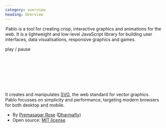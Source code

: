 ```yaml
--- 
category: overview
heading: Overview
---
```


&#8202;<span class="project-name">Pablo</span> is a tool for creating crisp, interactive graphics and animations for the web. It is a lightweight and low-level JavaScript library for building user interfaces, data visualisations, responsive graphics and games.

<a id="circleoo-controller" style="cursor:pointer">play / pause</a>

<svg id="circleoo" width="100" height="100">
	<defs>
	    <circle
	    	id="circleoo-circle"
	        cx="50"
	        cy="50"
	        stroke="white"
	        fill="darkred">
	        <animate 
	            id="r1"
	            attributeName="r"
	            from="50" to="0"
	            dur="5s"
	            begin="0s;r2.end"/>
	        <animate 
	            id="sw1"
	            attributeName="stroke-width"
	            from="0" to="50"
	            dur="5s"
	            begin="0s;sw2.end"/>
	        <animate 
	            id="r2"
	            attributeName="r"
	            from="0" to="50"
	            dur="5s"
	            begin="r1.end"/>
	        <animate 
	            id="sw2"
	            attributeName="stroke-width"
	            from="50" to="0"
	            dur="5s"
	            begin="sw1.end"/>
	    </circle>
	</defs>
</svg>

<script>
    // Load, on DOM ready
    if ('addEventListener' in document){
        document.addEventListener('DOMContentLoaded', function(){ 
            var controller = Pablo('#circleoo-controller'),
                dom = Pablo('#circleoo'),
                playing = false;

            controller.on('click', function(){
                playing = !playing;

                if (playing){
                	dom.use({
                		x: 0,
                		y: 0,
                		width: 100,
                		height: 100,
                		'xlink:href': '#circleoo-circle'
                	})
                }
                else {
                	dom.find('use').remove();
                }
            });
        });
    }
</script>

<!--
<script>
    // Load, on DOM ready
    if ('addEventListener' in document){
        document.addEventListener('DOMContentLoaded', function(){
        	var playing = false,
        		svg = Pablo('#circleoo').svg({
					width: 100,
					height: 100
				}),
				circle = svg.circle({
					cx: 50,
					cy: 50,
					stroke: 'white',
					fill: 'darkred',
					cursor: 'pointer'
				});

			circle.animate({
				id: 'anim-r1',
                'class': 'anim-begin',
				attributeName: 'r',
				from: 50,
				to: 0,
				begin: '0s;anim-r2.end'
			});

			circle.animate({
				id: 'anim-r2',
				attributeName: 'r',
				from: 0,
				to: 50,
				begin: 'anim-r1.end'
			});

			circle.animate({
				id: 'anim-s1',
                'class': 'anim-begin',
				attributeName: 'stroke-width',
				from: 50,
				to: 0,
				begin: '0s;anim-s2.end'
			});

			circle.animate({
				id: 'anim-s2',
				attributeName: 'stroke-width',
				from: 0,
				to: 50,
				begin: 'anim-s1.end'
			});

			svg.on('click', function(){
				playing = !playing;

                if (playing){
                    circle.find('animate.anim-begin')
                        .each(function(el){
                            el.beginElement();
                        });
                }
                else {
                    circle.find('animate').each(function(el){
                        el.endElement();
                    });
                }
			});
        });
    }
</script>
-->

It creates and manipulates [SVG][svg], the web standard for vector graphics. Pablo focusses on simplicity and performance, targeting modern browsers for both desktop and mobile.

* By [Premasagar Rose][prem] ([Dharmafly][df])
* Open source: [MIT license][mit]


[prem]: http://premasagar.com
[df]: http://dharmafly.com
[mit]: http://opensource.org/licenses/mit-license.php
[svg]: https://developer.mozilla.org/en/SVG
[raphael]: http://raphaeljs.com
[jquery]: http://jquery.com
[_]: http://underscorejs.org
[api]: http://pablojs.com/api/